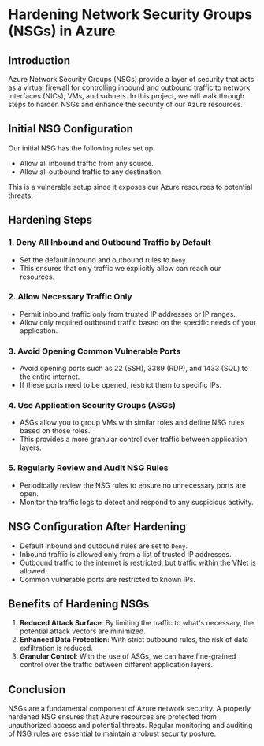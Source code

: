 # Hardening Network Security Groups (NSGs) in Azure

## Introduction

Azure Network Security Groups (NSGs) provide a layer of security that acts as a virtual firewall for controlling inbound and outbound traffic to network interfaces (NICs), VMs, and subnets. In this project, we will walk through steps to harden NSGs and enhance the security of our Azure resources.

## Initial NSG Configuration

Our initial NSG has the following rules set up:

- Allow all inbound traffic from any source.
- Allow all outbound traffic to any destination.

This is a vulnerable setup since it exposes our Azure resources to potential threats.

## Hardening Steps

### 1. Deny All Inbound and Outbound Traffic by Default

- Set the default inbound and outbound rules to `Deny`.
- This ensures that only traffic we explicitly allow can reach our resources.

### 2. Allow Necessary Traffic Only

- Permit inbound traffic only from trusted IP addresses or IP ranges.
- Allow only required outbound traffic based on the specific needs of your application.

### 3. Avoid Opening Common Vulnerable Ports

- Avoid opening ports such as 22 (SSH), 3389 (RDP), and 1433 (SQL) to the entire internet.
- If these ports need to be opened, restrict them to specific IPs.

### 4. Use Application Security Groups (ASGs)

- ASGs allow you to group VMs with similar roles and define NSG rules based on those roles.
- This provides a more granular control over traffic between application layers.

### 5. Regularly Review and Audit NSG Rules

- Periodically review the NSG rules to ensure no unnecessary ports are open.
- Monitor the traffic logs to detect and respond to any suspicious activity.

## NSG Configuration After Hardening

- Default inbound and outbound rules are set to `Deny`.
- Inbound traffic is allowed only from a list of trusted IP addresses.
- Outbound traffic to the internet is restricted, but traffic within the VNet is allowed.
- Common vulnerable ports are restricted to known IPs.

## Benefits of Hardening NSGs

1. **Reduced Attack Surface**: By limiting the traffic to what's necessary, the potential attack vectors are minimized.
2. **Enhanced Data Protection**: With strict outbound rules, the risk of data exfiltration is reduced.
3. **Granular Control**: With the use of ASGs, we can have fine-grained control over the traffic between different application layers.

## Conclusion

NSGs are a fundamental component of Azure network security. A properly hardened NSG ensures that Azure resources are protected from unauthorized access and potential threats. Regular monitoring and auditing of NSG rules are essential to maintain a robust security posture.

